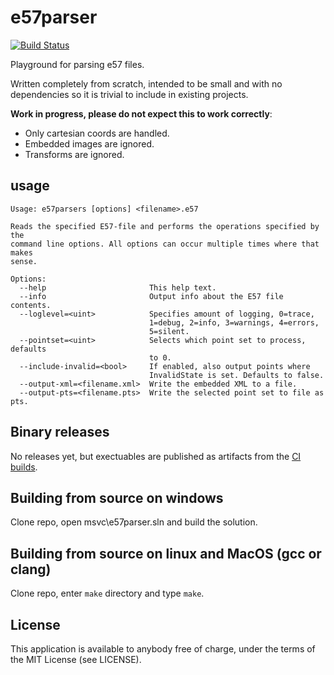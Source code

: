 # e57parser

[![Build Status](https://github.com/cdyk/e57parser/actions/workflows/build.yml/badge.svg)](https://github.com/cdyk/e57parser/actions/)

Playground for parsing e57 files.

Written completely from scratch, intended to be small and with no dependencies so it is trivial to include in existing projects.

**Work in progress, please do not expect this to work correctly**:
- Only cartesian coords are handled.
- Embedded images are ignored.
- Transforms are ignored.

## usage

```
Usage: e57parsers [options] <filename>.e57

Reads the specified E57-file and performs the operations specified by the
command line options. All options can occur multiple times where that makes
sense.

Options:
  --help                       This help text.
  --info                       Output info about the E57 file contents.
  --loglevel=<uint>            Specifies amount of logging, 0=trace,
                               1=debug, 2=info, 3=warnings, 4=errors,
                               5=silent.
  --pointset=<uint>            Selects which point set to process, defaults
                               to 0.
  --include-invalid=<bool>     If enabled, also output points where
                               InvalidState is set. Defaults to false.
  --output-xml=<filename.xml>  Write the embedded XML to a file.
  --output-pts=<filename.pts>  Write the selected point set to file as pts.
```

## Binary releases

No releases yet, but exectuables are published as artifacts from the [CI builds](https://github.com/cdyk/e57parser/actions/workflows/build.yml).

## Building from source on windows

Clone repo, open msvc\e57parser.sln and build the solution.

## Building from source on linux and MacOS (gcc or clang)

Clone repo, enter `make` directory and type `make`.

## License

This application is available to anybody free of charge, under the terms of the MIT License (see LICENSE).

